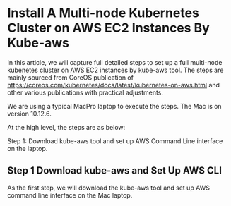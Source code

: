 # Install A Multi-node Kubernetes Cluster on AWS EC2 Instances By Kube-aws

In this article, we will capture full detailed steps to set up a full multi-node kubenetes cluster on AWS EC2 instances by kube-aws tool. The steps are mainly sourced from CoreOS publication of https://coreos.com/kubernetes/docs/latest/kubernetes-on-aws.html and other various publications with practical adjustments. 

We are using a typical MacPro laptop to execute the steps. The Mac is on version 10.12.6. 

At the high level, the steps are as below: 

Step 1: Download kube-aws tool and set up AWS Command Line interface on the laptop. 

## Step 1 Download kube-aws and Set Up AWS CLI

As the first step, we will download the kube-aws tool and set up AWS command line interface on the Mac laptop. 





